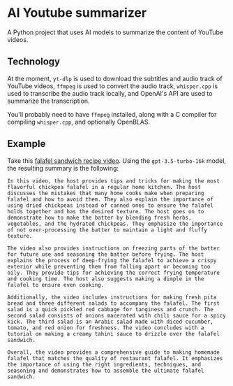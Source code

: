 # AI Youtube summarizer

A Python project that uses AI models to summarize the content of YouTube videos.


## Technology
At the moment, `yt-dlp` is used to download the subtitles and audio track of YouTube videos, `ffmpeg` is used to convert the audio track,
`whisper.cpp` is used to transcribe the audio track locally, and OpenAI's API are used to summarize the transcription.

You'll probably need to have `ffmpeg` installed, along with a C compiler for compiling `whisper.cpp`, and optionally OpenBLAS.


## Example
Take this [falafel sandwich recipe video](https://www.youtube.com/watch?v=9RGbr9m-uCY). Using the `gpt-3.5-turbo-16k` model, the resulting summary is the following:

```
In this video, the host provides tips and tricks for making the most flavorful chickpea falafel in a regular home kitchen. The host discusses the mistakes that many home cooks make when preparing falafel and how to avoid them. They also explain the importance of using dried chickpeas instead of canned ones to ensure the falafel holds together and has the desired texture. The host goes on to demonstrate how to make the batter by blending fresh herbs, vegetables, and the hydrated chickpeas. They emphasize the importance of not over-processing the batter to maintain a light and fluffy texture. 

The video also provides instructions on freezing parts of the batter for future use and seasoning the batter before frying. The host explains the process of deep-frying the falafel to achieve a crispy exterior while preventing them from falling apart or becoming too oily. They provide tips for achieving the correct frying temperature and cooking time. The host also suggests making a dimple in the falafel to ensure even cooking. 

Additionally, the video includes instructions for making fresh pita bread and three different salads to accompany the falafel. The first salad is a quick pickled red cabbage for tanginess and crunch. The second salad consists of onions macerated with chili sauce for a spicy kick. The third salad is an Arabic salad made with diced cucumber, tomato, and red onion for freshness. The video concludes with a tutorial on making a creamy tahini sauce to drizzle over the falafel sandwich. 

Overall, the video provides a comprehensive guide to making homemade falafel that matches the quality of restaurant falafel. It emphasizes the importance of using the right ingredients, techniques, and seasoning and demonstrates how to assemble the ultimate falafel sandwich.
```